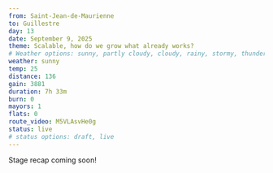 ```yaml
---
from: Saint-Jean-de-Maurienne
to: Guillestre
day: 13
date: September 9, 2025
theme: Scalable, how do we grow what already works?
# Weather options: sunny, partly cloudy, cloudy, rainy, stormy, thunder, snowy, foggy
weather: sunny
temp: 25
distance: 136
gain: 3881
duration: 7h 33m
burn: 0
mayors: 1
flats: 0
route_video: M5VLAsvHe0g
status: live
# status options: draft, live
---
```


Stage recap coming soon!
